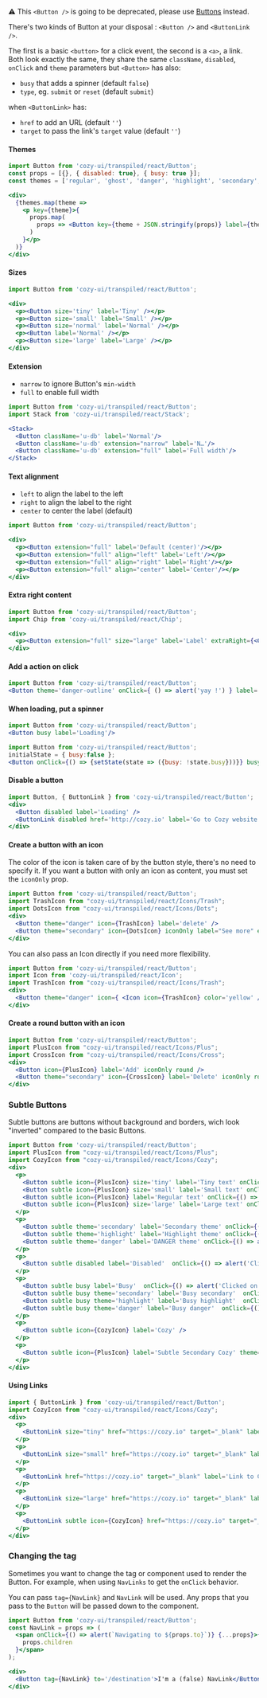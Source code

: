 ⚠️  This `<Button />` is going to be deprecated, please use [Buttons](#/Buttons) instead.

There's two kinds of Button at your disposal : `<Button />` and `<ButtonLink />`.

The first is a basic `<button>` for a click event, the second is a `<a>`, a link.
Both look exactly the same, they share the same `className`, `disabled`, `onClick` and `theme` parameters but `<Button>` has also:

* `busy` that adds a spinner (default `false`)
* `type`, eg. `submit` or `reset` (default `submit`)

when `<ButtonLink>` has:

* `href` to add an URL (default `''`)
* `target` to pass the link's `target` value (default `''`)

#### Themes

```jsx
import Button from 'cozy-ui/transpiled/react/Button';
const props = [{}, { disabled: true}, { busy: true }];
const themes = ['regular', 'ghost', 'danger', 'highlight', 'secondary', 'danger-outline', 'alpha', 'text'];

<div>
  {themes.map(theme =>
    <p key={theme}>{
      props.map(
        props => <Button key={theme + JSON.stringify(props)} label={theme} theme={theme} {...props} />
      )
    }</p>
  )}
</div>
```

#### Sizes

```jsx
import Button from 'cozy-ui/transpiled/react/Button';

<div>
  <p><Button size='tiny' label='Tiny' /></p>
  <p><Button size='small' label='Small' /></p>
  <p><Button size='normal' label='Normal' /></p>
  <p><Button label='Normal' /></p>
  <p><Button size='large' label='Large' /></p>
</div>
```

#### Extension

* `narrow` to ignore Button's `min-width`
* `full` to enable full width

```jsx
import Button from 'cozy-ui/transpiled/react/Button';
import Stack from 'cozy-ui/transpiled/react/Stack';

<Stack>
  <Button className='u-db' label='Normal'/>
  <Button className='u-db' extension="narrow" label='N…'/>
  <Button className='u-db' extension="full" label='Full width'/>
</Stack>
```

#### Text alignment

* `left` to align the label to the left
* `right` to align the label to the right
* `center` to center the label (default)

```jsx
import Button from 'cozy-ui/transpiled/react/Button';

<div>
  <p><Button extension="full" label='Default (center)'/></p>
  <p><Button extension="full" align="left" label='Left'/></p>
  <p><Button extension="full" align="right" label='Right'/></p>
  <p><Button extension="full" align="center" label='Center'/></p>
</div>
```

#### Extra right content

```jsx
import Button from 'cozy-ui/transpiled/react/Button';
import Chip from 'cozy-ui/transpiled/react/Chip';

<div>
  <p><Button extension="full" size="large" label='Label' extraRight={<Chip size="small" theme="primary" className="u-m-0">1/2</Chip>} /></p>
</div>
```

#### Add a action on click

```jsx
import Button from 'cozy-ui/transpiled/react/Button';
<Button theme='danger-outline' onClick={ () => alert('yay !') } label='Show alert' />
```

#### When loading, put a spinner

```jsx
import Button from 'cozy-ui/transpiled/react/Button';
<Button busy label='Loading'/>
```

```jsx
import Button from 'cozy-ui/transpiled/react/Button';
initialState = { busy:false };
<Button onClick={() => {setState(state => ({busy: !state.busy}))}} busy={state.busy} label='Toggle busy'/>
```

#### Disable a button

```jsx
import Button, { ButtonLink } from 'cozy-ui/transpiled/react/Button';
<div>
  <Button disabled label='Loading' />
  <ButtonLink disabled href='http://cozy.io' label='Go to Cozy website' />
</div>
```

#### Create a button with an icon

The color of the icon is taken care of by the button style, there's no need to specify it.
If you want a button with only an icon as content, you must set the `iconOnly` prop.

```jsx
import Button from 'cozy-ui/transpiled/react/Button';
import TrashIcon from "cozy-ui/transpiled/react/Icons/Trash";
import DotsIcon from "cozy-ui/transpiled/react/Icons/Dots";
<div>
  <Button theme="danger" icon={TrashIcon} label='delete' />
  <Button theme="secondary" icon={DotsIcon} iconOnly label="See more" extension='narrow' />
</div>
```

You can also pass an Icon directly if you need more flexibility.

```jsx
import Button from 'cozy-ui/transpiled/react/Button';
import Icon from 'cozy-ui/transpiled/react/Icon';
import TrashIcon from "cozy-ui/transpiled/react/Icons/Trash";
<div>
  <Button theme="danger" icon={ <Icon icon={TrashIcon} color='yellow' /> } label='delete' />
</div>
```

#### Create a round button with an icon

```jsx
import Button from 'cozy-ui/transpiled/react/Button';
import PlusIcon from "cozy-ui/transpiled/react/Icons/Plus";
import CrossIcon from "cozy-ui/transpiled/react/Icons/Cross";
<div>
  <Button icon={PlusIcon} label='Add' iconOnly round />
  <Button theme="secondary" icon={CrossIcon} label='Delete' iconOnly round />
</div>
```

### Subtle Buttons

Subtle buttons are buttons without background and borders, wich look "inverted" compared to the basic Buttons.

```jsx
import Button from 'cozy-ui/transpiled/react/Button';
import PlusIcon from "cozy-ui/transpiled/react/Icons/Plus";
import CozyIcon from "cozy-ui/transpiled/react/Icons/Cozy";
<div>
  <p>
    <Button subtle icon={PlusIcon} size='tiny' label='Tiny text' onClick={() => alert('Clicked on Tiny text')} />
    <Button subtle icon={PlusIcon} size='small' label='Small text' onClick={() => alert('Clicked on Small text')} />
    <Button subtle icon={PlusIcon} label='Regular text' onClick={() => alert('Clicked on Regular text')} />
    <Button subtle icon={PlusIcon} size='large' label='Large text' onClick={() => alert('Clicked on Large text')} />
  </p>
  <p>
    <Button subtle theme='secondary' label='Secondary theme' onClick={() => alert('Clicked on Secondary theme')} />
    <Button subtle theme='highlight' label='Highlight theme' onClick={() => alert('Clicked on Highlight theme')} />
    <Button subtle theme='danger' label='DANGER theme' onClick={() => alert('Clicked on DANGER theme')} />
  </p>
  <p>
    <Button subtle disabled label='Disabled'  onClick={() => alert('Clicked on Disabled')} />
  </p>
  <p>
    <Button subtle busy label='Busy'  onClick={() => alert('Clicked on Busy')} />
    <Button subtle busy theme='secondary' label='Busy secondary'  onClick={() => alert('Clicked on Busy secondary')} />
    <Button subtle busy theme='highlight' label='Busy highlight'  onClick={() => alert('Clicked on Busy highlight')} />
    <Button subtle busy theme='danger' label='Busy danger'  onClick={() => alert('Clicked on Busy danger')} />
  </p>
  <p>
    <Button subtle icon={CozyIcon} label='Cozy' />
  </p>
  <p>
    <Button subtle icon={PlusIcon} label='Subtle Secondary Cozy' theme='secondary' />
  </p>
</div>
```

#### Using Links

```jsx
import { ButtonLink } from 'cozy-ui/transpiled/react/Button';
import CozyIcon from "cozy-ui/transpiled/react/Icons/Cozy";
<div>
  <p>
    <ButtonLink size="tiny" href="https://cozy.io" target="_blank" label='Link to Cozy.io'/>
  </p>
  <p>
    <ButtonLink size="small" href="https://cozy.io" target="_blank" label='Link to Cozy.io'/>
  </p>
  <p>
    <ButtonLink href="https://cozy.io" target="_blank" label='Link to Cozy.io'/>
  </p>
  <p>
    <ButtonLink size="large" href="https://cozy.io" target="_blank" label='Link to Cozy.io'/>
  </p>
  <p>
    <ButtonLink subtle icon={CozyIcon} href="https://cozy.io" target="_blank" label='Link to Cozy.io'/>
  </p>
</div>
```

### Changing the tag

Sometimes you want to change the tag or component used to render the Button. For example, when using `NavLinks` to get the `onClick` behavior.

You can pass `tag={NavLink}` and `NavLink` will be used. Any props that you
pass to the `Button` will be passed down to the component.

```jsx
import Button from 'cozy-ui/transpiled/react/Button';
const NavLink = props => (
  <span onClick={() => alert(`Navigating to ${props.to}`)} {...props}>{
    props.children
  }</span>
);

<div>
  <Button tag={NavLink} to='/destination'>I'm a (false) NavLink</Button>
</div>
```
